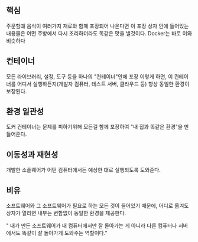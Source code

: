 
## 핵심
주문할떄 음식이 여러가지 재료와 함께 포장되어 나온다면 이 포장 상자 안에 들어있는 내용물은 어떤 주방에서 다시 조리하더라도 똑같은 맛을 낼것이다. Docker는 바로 이와 비슷하다

## 컨테이너
모든 라이브러리, 설정, 도구 등을 하나의 "컨테이너"안에 포장
이렇게 하면, 이 컨테이너를 어디서 실행하든지(개발자 컴퓨터, 테스트 서버, 클라우드 등) 항상 동일한 환경이 보장된다.

## 환경 일관성
도커 컨테이너는 문제를 피하기위해 모든걸 함께 포장하여 "내 집과 똑같은 환경"을 만들어준다.

## 이동성과 재현성
개발한 소픝웨어가 어떤 컴퓨터에서든 예상한 대로 실행되도록 도와준다.

## 비유
소프트웨어와 그 소프트웨어가 필요로 하는 모든 것이 들어있기 때문에, 어디로 옮겨도 상자가 열리면 내부는 변함없이 동일한 환경을 제공한다.

" 내가 만든 소프트웨어가 내 컴퓨터에서만 잘 돌아가는 게 아니라 다른 컴퓨터나 서버에서도 똑같이 잘 돌아가게 도와주는 역할이다."